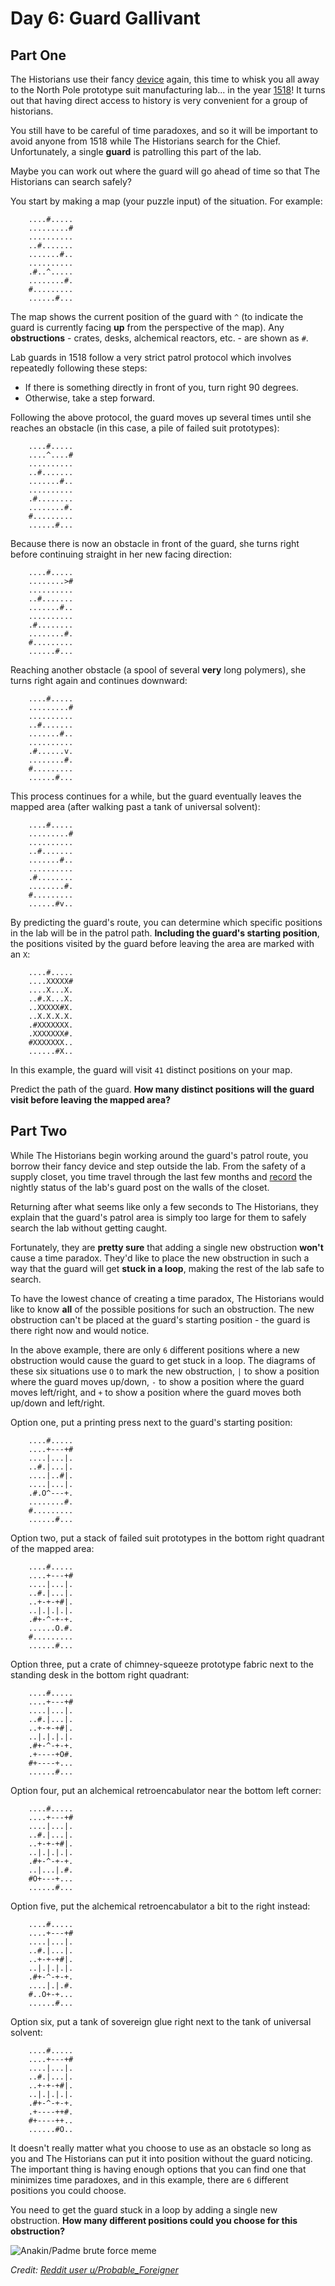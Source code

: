 # Day 6: Guard Gallivant

## Part One

The Historians use their fancy [device](../day-04) again, this time to
whisk you all away to the North Pole prototype suit manufacturing lab...
in the year [1518](../../advent-2018/day-05)!
It turns out that having direct access to history is very convenient for
a group of historians.

You still have to be careful of time paradoxes, and so it will be
important to avoid anyone from 1518 while The Historians search for the
Chief. Unfortunately, a single **guard** is patrolling this part of the
lab.

Maybe you can work out where the guard will go ahead of time so that The
Historians can search safely?

You start by making a map (your puzzle input) of the situation. For
example:

````
    ....#.....
    .........#
    ..........
    ..#.......
    .......#..
    ..........
    .#..^.....
    ........#.
    #.........
    ......#...
````

The map shows the current position of the guard with `^` (to indicate
the guard is currently facing **up** from the perspective of the map). Any
**obstructions** - crates, desks, alchemical reactors, etc. - are shown as
`#`.

Lab guards in 1518 follow a very strict patrol protocol which involves
repeatedly following these steps:

-   If there is something directly in front of you, turn right 90
    degrees.
-   Otherwise, take a step forward.

Following the above protocol, the guard moves up several times until she
reaches an obstacle (in this case, a pile of failed suit prototypes):

````
    ....#.....
    ....^....#
    ..........
    ..#.......
    .......#..
    ..........
    .#........
    ........#.
    #.........
    ......#...
````

Because there is now an obstacle in front of the guard, she turns right
before continuing straight in her new facing direction:

````
    ....#.....
    ........>#
    ..........
    ..#.......
    .......#..
    ..........
    .#........
    ........#.
    #.........
    ......#...
````

Reaching another obstacle (a spool of several **very** long polymers), she
turns right again and continues downward:

````
    ....#.....
    .........#
    ..........
    ..#.......
    .......#..
    ..........
    .#......v.
    ........#.
    #.........
    ......#...
````

This process continues for a while, but the guard eventually leaves the
mapped area (after walking past a tank of universal solvent):

````
    ....#.....
    .........#
    ..........
    ..#.......
    .......#..
    ..........
    .#........
    ........#.
    #.........
    ......#v..
````

By predicting the guard's route, you can determine which specific
positions in the lab will be in the patrol path. **Including the guard's
starting position**, the positions visited by the guard before leaving
the area are marked with an `X`:

````
    ....#.....
    ....XXXXX#
    ....X...X.
    ..#.X...X.
    ..XXXXX#X.
    ..X.X.X.X.
    .#XXXXXXX.
    .XXXXXXX#.
    #XXXXXXX..
    ......#X..
````

In this example, the guard will visit `41` distinct positions on your
map.

Predict the path of the guard. **How many distinct positions will the
guard visit before leaving the mapped area?**

## Part Two

While The Historians begin working around the guard's patrol route, you
borrow their fancy device and step outside the lab. From the safety of a
supply closet, you time travel through the last few months and
[record](../../advent-2018/day-04) the nightly status of the
lab's guard post on the walls of the closet.

Returning after what seems like only a few seconds to The Historians,
they explain that the guard's patrol area is simply too large for them
to safely search the lab without getting caught.

Fortunately, they are **pretty sure** that adding a single new obstruction
**won't** cause a time paradox. They'd like to place the new obstruction
in such a way that the guard will get **stuck in a loop**, making the rest
of the lab safe to search.

To have the lowest chance of creating a time paradox, The Historians
would like to know **all** of the possible positions for such an
obstruction. The new obstruction can't be placed at the guard's starting
position - the guard is there right now and would notice.

In the above example, there are only `6` different positions where a new
obstruction would cause the guard to get stuck in a loop. The diagrams
of these six situations use `O` to mark the new obstruction, `|` to show
a position where the guard moves up/down, `-` to show a position where
the guard moves left/right, and `+` to show a position where the guard
moves both up/down and left/right.

Option one, put a printing press next to the guard's starting position:

````
    ....#.....
    ....+---+#
    ....|...|.
    ..#.|...|.
    ....|..#|.
    ....|...|.
    .#.O^---+.
    ........#.
    #.........
    ......#...
````

Option two, put a stack of failed suit prototypes in the bottom right
quadrant of the mapped area:

````
    ....#.....
    ....+---+#
    ....|...|.
    ..#.|...|.
    ..+-+-+#|.
    ..|.|.|.|.
    .#+-^-+-+.
    ......O.#.
    #.........
    ......#...
````

Option three, put a crate of chimney-squeeze prototype fabric next to
the standing desk in the bottom right quadrant:

````
    ....#.....
    ....+---+#
    ....|...|.
    ..#.|...|.
    ..+-+-+#|.
    ..|.|.|.|.
    .#+-^-+-+.
    .+----+O#.
    #+----+...
    ......#...
````

Option four, put an alchemical retroencabulator near the bottom left
corner:

````
    ....#.....
    ....+---+#
    ....|...|.
    ..#.|...|.
    ..+-+-+#|.
    ..|.|.|.|.
    .#+-^-+-+.
    ..|...|.#.
    #O+---+...
    ......#...
````

Option five, put the alchemical retroencabulator a bit to the right
instead:

````
    ....#.....
    ....+---+#
    ....|...|.
    ..#.|...|.
    ..+-+-+#|.
    ..|.|.|.|.
    .#+-^-+-+.
    ....|.|.#.
    #..O+-+...
    ......#...
````

Option six, put a tank of sovereign glue right next to the tank of
universal solvent:

````
    ....#.....
    ....+---+#
    ....|...|.
    ..#.|...|.
    ..+-+-+#|.
    ..|.|.|.|.
    .#+-^-+-+.
    .+----++#.
    #+----++..
    ......#O..
````

It doesn't really matter what you choose to use as an obstacle so long
as you and The Historians can put it into position without the guard
noticing. The important thing is having enough options that you can find
one that minimizes time paradoxes, and in this example, there are `6`
different positions you could choose.

You need to get the guard stuck in a loop by adding a single new
obstruction. **How many different positions could you choose for this
obstruction?**

![Anakin/Padme brute force meme](images/anakin-padme-brute-force.png)

_Credit: [Reddit user u/Probable_Foreigner](https://www.reddit.com/r/adventofcode/comments/1h83rlf/2024_day_6_bruteforce_time/?share_id=f7guW3kXf3LmeAy1cDDJy)_
